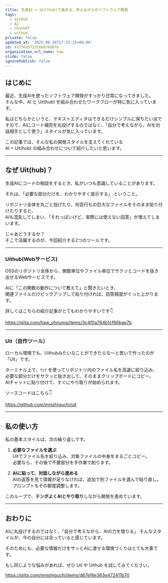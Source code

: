 ```yaml
---
title: 生成AI × Uit(hub)で進める、考えながらのソフトウェア開発
tags:
  - GitHub
  - AI
  - ChatGPT
  - uithub
private: false
updated_at: '2025-06-26T17:25:25+09:00'
id: 477f6a37231be878d07e
organization_url_name: haw
slide: false
ignorePublish: false
---
```

## はじめに

最近、生成AIを使ったソフトウェア開発がすっかり日常になってきました。  
そんな中、AI と Uit(hub) を組み合わせたワークフローが特に気に入っています。

私はどちらかというと、テキストエディタはできるだけシンプルに保ちたい派ですので、AIにコード補完を丸投げするのではなく、「自分で考えながら、AIを対話相手として使う」スタイルが気に入っています。

この記事では、そんな私の開発スタイルを支えてくれている  
AI + Uit(hub) の組み合わせについて紹介したいと思います。

---

## なぜ Uit(hub)？

生成AIにコードの相談をするとき、私がいつも意識していることがあります。

それは、「必要な部分だけを、わかりやすく提示する」 ということ。

リポジトリ全体を丸ごと投げたり、何百行もの巨大なファイルをそのまま貼り付けたりすると、  
AIも混乱してしまい、「それっぽいけど、実際には使えない回答」が増えてしまいます。

じゃあどうするか？  
そこで活躍するのが、今回紹介する2つのツールです。

---

### Uithub(Webサービス)

OSSのリポジトリ全体から、関数単位やファイル単位でサクッとコードを抜き出せるWebサービスです。  

AIに「この関数の動作について教えて」と聞きたいとき、  
関連ファイルだけピックアップして貼り付ければ、回答精度がぐっと上がります。

詳しくはこちらの紹介記事がとてもわかりやすいです👇  

https://qiita.com/haw_ohnuma/items/3c4f0a764b1cf66bae7b

---

### Uit（自作ツール）

ローカル環境でも、Uithubみたいなことができたらな〜と思いで作ったのが「Uit」です。

ターミナル上で、`fzf` を使ってリポジトリ内のファイル名を高速に絞り込み、  
必要な部分だけをサクッと抜き出して、そのままクリップボードにコピー。  
AIチャットに貼り付けて、すぐにやり取りが始められます。

ソースコードはこちら👇  

https://github.com/mnishiguchi/uit

---

## 私の使い方

私の基本スタイルは、次の繰り返しです。

1. **必要なファイルを選ぶ**  
   Uitでファイル名を絞り込み、対象ファイルの中身をまるごとコピー。  
   必要なら、その後で不要部分を手作業で削ります。

2. **AIに貼って、対話しながら進める**  
   AIの返答を見て情報が足りなければ、追加で別ファイルを選んで貼り直し。  
   プロンプトもその都度調整します。

このループで、**テンポよくAIとやり取り**しながら開発を進めています。

---

## おわりに

AIに丸投げするのではなく、「自分で考えながら、AIの力を借りる」 
そんなスタイルが、今の自分には合っていると感じています。

そのためにも、必要な情報だけをサッとAIに渡せる環境づくりはとても大事です。

もし同じような悩みがあれば、ぜひ Uit や Uithub を試してみてください。

https://qiita.com/mnishiguchi/items/d67ef4e363e472411b70
